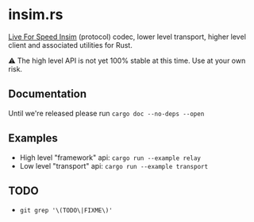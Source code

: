 # insim.rs

[Live For Speed Insim](https://lfs.net/) (protocol) codec, lower level transport, higher level client and associated utilities for Rust.

:warning: The high level API is not yet 100% stable at this time. Use at your own risk.

## Documentation

Until we're released please run `cargo doc --no-deps --open`

## Examples

- High level "framework" api: `cargo run --example relay`
- Low level "transport" api: `cargo run --example transport`

## TODO

- `git grep '\(TODO\|FIXME\)'`
